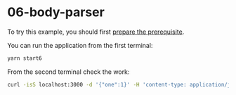 # 06-body-parser

To try this example, you should first [prepare the prerequisite][1].

You can run the application from the first terminal:

```bash
yarn start6
```

From the second terminal check the work:

```bash
curl -isS localhost:3000 -d '{"one":1}' -H 'content-type: application/json'
```

[1]: /examples/prerequisite
